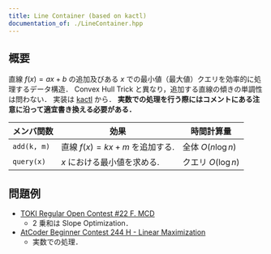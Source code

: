 ```yaml
---
title: Line Container (based on kactl)
documentation_of: ./LineContainer.hpp
---
```


## 概要
直線 $f(x) = ax + b$ の追加及びある $x$ での最小値（最大値）クエリを効率的に処理するデータ構造．
Convex Hull Trick と異なり，追加する直線の傾きの単調性は問わない．
実装は [kactl](https://github.com/kth-competitive-programming/kactl/blob/main/content/data-structures/LineContainer.h#L1) から．
__実数での処理を行う際にはコメントにある注意に沿って適宜書き換える必要がある．__

| メンバ関数  | 効果                             | 時間計算量         |
| ----------- | -------------------------------- | ------------------ |
| `add(k, m)` | 直線 $f(x) = kx + m$ を追加する. | 全体 $O(n \log n)$ |
| `query(x)`  | $x$ における最小値を求める.      | クエリ $O(\log n)$ |

## 問題例
- [TOKI Regular Open Contest #22 F. MCD](https://tlx.toki.id/contests/troc-22/problems/F)
  - 2 乗和は Slope Optimization．
- [AtCoder Beginner Contest 244 H - Linear Maximization](https://atcoder.jp/contests/abc244/tasks/abc244_h)
  - 実数での処理．